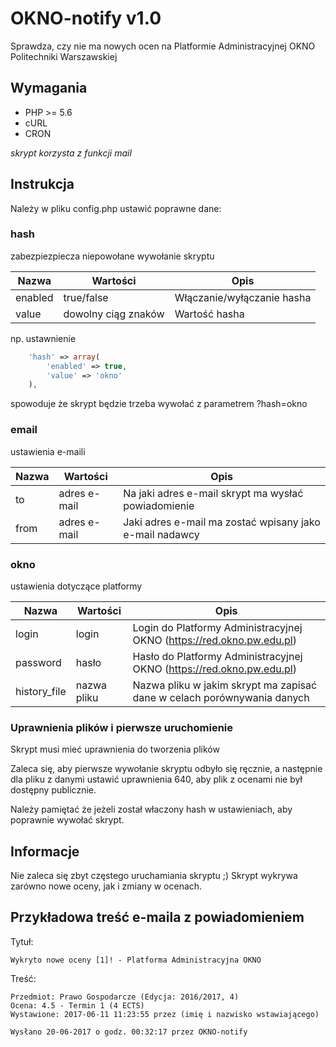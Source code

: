 # OKNO-notify v1.0
Sprawdza, czy nie ma nowych ocen na Platformie Administracyjnej OKNO Politechniki Warszawskiej

## Wymagania 

- PHP >= 5.6
- cURL
- CRON


_skrypt korzysta z funkcji mail_

## Instrukcja

Należy w pliku config.php ustawić poprawne dane:


### hash 
zabezpiezpiecza niepowołane wywołanie skryptu

| Nazwa | Wartości | Opis | 
| ------ | ------ | ------ |
| enabled | true/false | Włączanie/wyłączanie hasha |
| value | dowolny ciąg znaków | Wartość hasha |

np. ustawnienie
```php
	'hash' => array(
		'enabled' => true,
		'value' => 'okno'
	),
```
spowoduje że skrypt będzie trzeba wywołać z parametrem ?hash=okno


### email

ustawienia e-maili

| Nazwa | Wartości | Opis | 
| ------ | ------ | ------ |
| to | adres e-mail | Na jaki adres e-mail skrypt ma wysłać powiadomienie |
| from | adres e-mail | Jaki adres e-mail ma zostać wpisany jako e-mail nadawcy |


### okno

ustawienia dotyczące platformy

| Nazwa | Wartości | Opis | 
| ------ | ------ | ------ |
| login | login | Login do Platformy Administracyjnej OKNO (https://red.okno.pw.edu.pl) |
| password | hasło | Hasło do Platformy Administracyjnej OKNO (https://red.okno.pw.edu.pl) |
| history_file | nazwa pliku | Nazwa pliku w jakim skrypt ma zapisać dane w celach porównywania danych |

### Uprawnienia plików i pierwsze uruchomienie

Skrypt musi mieć uprawnienia do tworzenia plików

Zaleca się, aby pierwsze wywołanie skryptu odbyło się ręcznie, a następnie dla pliku z danymi ustawić uprawnienia 640, aby plik z ocenami nie był dostępny publicznie.

Należy pamiętać że jeżeli został właczony hash w ustawieniach, aby poprawnie wywołać skrypt.


## Informacje

Nie zaleca się zbyt częstego uruchamiania skryptu ;)
Skrypt wykrywa zarówno nowe oceny, jak i zmiany w ocenach.

## Przykładowa treść e-maila z powiadomieniem
Tytuł:
```text
Wykryto nowe oceny [1]! - Platforma Administracyjna OKNO
```
Treść:
```text
Przedmiot: Prawo Gospodarcze (Edycja: 2016/2017, 4)
Ocena: 4.5 - Termin 1 (4 ECTS)
Wystawione: 2017-06-11 11:23:55 przez (imię i nazwisko wstawiającego)

Wysłano 20-06-2017 o godz. 00:32:17 przez OKNO-notify
```
